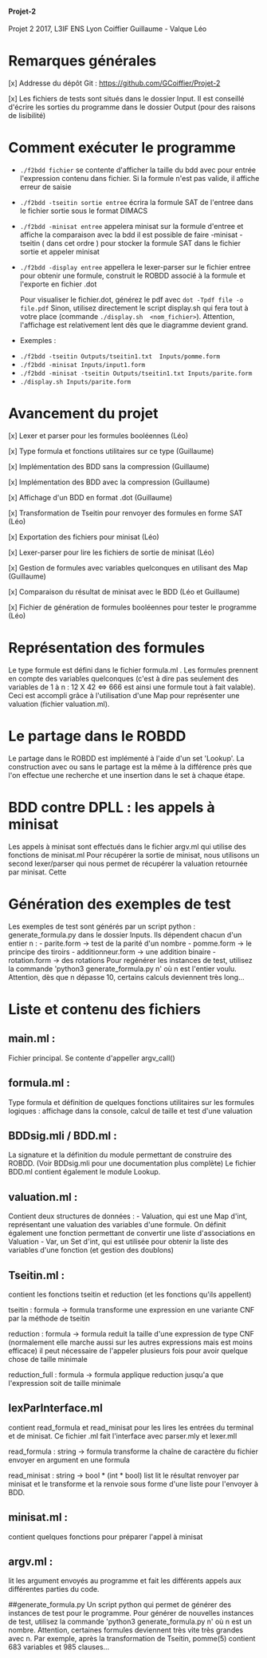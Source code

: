 #### Projet-2
Projet 2 2017, L3IF ENS Lyon
Coiffier Guillaume - Valque Léo

# Remarques générales

[x] Addresse du dépôt Git : https://github.com/GCoiffier/Projet-2

[x] Les fichiers de tests sont situés dans le dossier Input. Il est conseillé d'écrire les sorties du programme dans le dossier Output (pour des raisons de lisibilité)

# Comment exécuter le programme

- `./f2bdd fichier` se contente d'afficher la taille du bdd avec pour entrée l'expression contenu dans
fichier. Si la formule n'est pas valide, il affiche erreur de saisie

- `./f2bdd -tseitin sortie entree` écrira la formule SAT de l'entree dans le fichier sortie sous le format DIMACS

- `./f2bdd -minisat entree` appelera minisat sur la formule d'entree et affiche la comparaison avec la bdd
il est possible de faire -minisat -tseitin ( dans cet ordre ) pour stocker la formule SAT dans le fichier sortie et
appeler minisat

- `./f2bdd -display entree` appellera le lexer-parser sur le fichier entree pour obtenir une formule, construit
  le ROBDD associé à la formule et l'exporte en fichier .dot

  Pour visualiser le fichier.dot, générez le pdf avec `dot -Tpdf file -o file.pdf`
  Sinon, utilisez directement le script display.sh qui fera tout à votre place (commande `./display.sh  <nom_fichier>`).
  Attention, l'affichage est relativement lent dès que le diagramme devient grand.


- Exemples :
 * `./f2bdd -tseitin Outputs/tseitin1.txt  Inputs/pomme.form`
 * `./f2bdd -minisat Inputs/input1.form`
 * `./f2bdd -minisat -tseitin Outputs/tseitin1.txt Inputs/parite.form`
 * `./display.sh Inputs/parite.form`


# Avancement du projet

[x] Lexer et parser pour les formules booléennes (Léo)

[x] Type formula et fonctions utilitaires sur ce type (Guillaume)

[x] Implémentation des BDD sans la compression (Guillaume)

[x] Implémentation des BDD avec la compression (Guillaume)

[x] Affichage d'un BDD en format .dot (Guillaume)

[x] Transformation de Tseitin pour renvoyer des formules en forme SAT (Léo)

[x] Exportation des fichiers pour minisat (Léo)

[x] Lexer-parser pour lire les fichiers de sortie de minisat (Léo)

[x] Gestion de formules avec variables quelconques en utilisant des Map (Guillaume)

[x] Comparaison du résultat de minisat avec le BDD (Léo et Guillaume)

[x] Fichier de génération de formules booléennes pour tester le programme (Léo)

# Représentation des formules
Le type formule est défini dans le fichier formula.ml . Les formules prennent en compte des variables quelconques
(c'est à dire pas seulement des variables de 1 à n : 12 X 42 <=> 666 est ainsi une formule tout à fait valable).
Ceci est accompli grâce à l'utilisation d'une Map pour représenter une valuation (fichier valuation.ml).

# Le partage dans le ROBDD
Le partage dans le ROBDD est implémenté à l'aide d'un set 'Lookup'. La construction avec ou sans le partage est la même
à la différence près que l'on effectue une recherche et une insertion dans le set à chaque étape.

# BDD contre DPLL : les appels à minisat
  Les appels à minisat sont effectués dans le fichier argv.ml qui utilise des fonctions de minisat.ml
  Pour récupérer la sortie de minisat, nous utilisons un second lexer/parser qui nous permet de récupérer la
  valuation retournée par minisat. Cette

# Génération des exemples de test
  Les exemples de test sont générés par un script python : generate_formula.py dans le dossier Inputs.
  Ils dépendent chacun d'un entier n :
    - parite.form -> test de la parité d'un nombre
    - pomme.form -> le principe des tiroirs
    - additionneur.form -> une addition binaire
    - rotation.form -> des rotations
  Pour regénérer les instances de test, utilisez la commande 'python3 generate_formula.py n' où n est l'entier voulu.
  Attention, dès que n dépasse 10, certains calculs deviennent très long...

# Liste et contenu des fichiers

## main.ml :
Fichier principal. Se contente d'appeller argv_call()

## formula.ml :
Type formula et définition de quelques fonctions utilitaires sur les formules logiques :
  affichage dans la console, calcul de taille et test d'une valuation

## BDDsig.mli / BDD.ml :
  La signature et la définition du module permettant de construire des ROBDD. (Voir BDDsig.mli pour une documentation plus complète)
  Le fichier BDD.ml contient également le module Lookup.

## valuation.ml :
  Contient deux structures de données :
    - Valuation, qui est une Map d'int, représentant une valuation des variables d'une formule. On définit également une fonction permettant de convertir une liste d'associations en Valuation
    - Var, un Set d'int, qui est utilisée pour obtenir la liste des variables d'une fonction (et gestion des doublons)

## Tseitin.ml :
contient les fonctions tseitin et reduction (et les fonctions qu'ils
appellent)

tseitin : formula -> formula
  transforme une expression en une variante CNF par la méthode de tseitin

reduction : formula -> formula
  reduit la taille d'une expression de type CNF (normalement elle marche aussi sur les autres expressions mais est moins efficace)
  il peut nécessaire de l'appeler plusieurs fois pour avoir quelque chose de taille minimale

reduction_full : formula -> formula
  applique reduction jusqu'a que l'expression soit de taille minimale

## lexParInterface.ml
contient read_formula et read_minisat pour les lires les entrées du terminal et de minisat. Ce fichier .ml fait l'interface avec parser.mly et lexer.mll

read_formula : string -> formula
  transforme la chaîne de caractère du fichier envoyer en argument en une formula

read_minisat : string -> bool * (int * bool) list
  lit le résultat renvoyer par minisat et le transforme et la renvoie sous forme d'une liste pour l'envoyer à BDD.

## minisat.ml :
contient quelques fonctions pour préparer l'appel à minisat

## argv.ml :
lit les argument envoyés au programme et fait les différents appels aux différentes parties du code.

##generate_formula.py
  Un script python qui permet de générer des instances de test pour le programme. Pour générer de nouvelles instances de test, utilisez la commande
  'python3 generate_formula.py n' où n est un nombre. Attention, certaines formules deviennent très vite très grandes avec n.
  Par exemple, après la transformation de Tseitin, pomme(5) contient 683 variables et 985 clauses...
